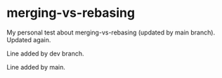 # merging-vs-rebasing
My personal test about merging-vs-rebasing (updated by main branch). Updated again.

Line added by dev branch.





Line added by main.
